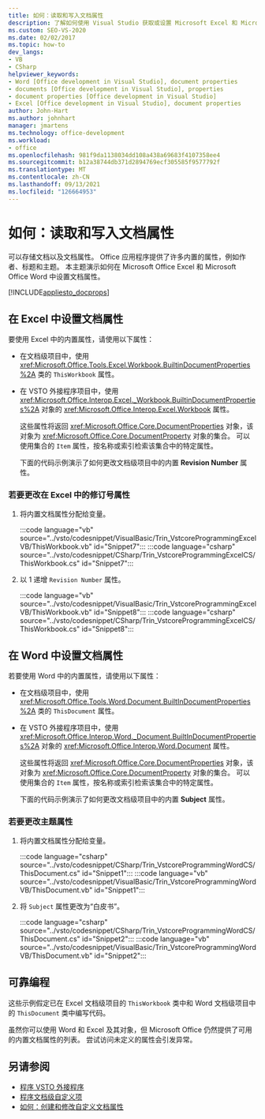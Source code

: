 ```yaml
---
title: 如何：读取和写入文档属性
description: 了解如何使用 Visual Studio 获取或设置 Microsoft Excel 和 Microsoft Word 中的文档属性。
ms.custom: SEO-VS-2020
ms.date: 02/02/2017
ms.topic: how-to
dev_langs:
- VB
- CSharp
helpviewer_keywords:
- Word [Office development in Visual Studio], document properties
- documents [Office development in Visual Studio], properties
- document properties [Office development in Visual Studio]
- Excel [Office development in Visual Studio], document properties
author: John-Hart
ms.author: johnhart
manager: jmartens
ms.technology: office-development
ms.workload:
- office
ms.openlocfilehash: 981f9da1138034dd108a438a69683f4107358ee4
ms.sourcegitcommit: b12a38744db371d2894769ecf305585f9577792f
ms.translationtype: MT
ms.contentlocale: zh-CN
ms.lasthandoff: 09/13/2021
ms.locfileid: "126664953"
---
```

# <a name="how-to-read-from-and-write-to-document-properties"></a>如何：读取和写入文档属性
  可以存储文档以及文档属性。 Office 应用程序提供了许多内置的属性，例如作者、标题和主题。 本主题演示如何在 Microsoft Office Excel 和 Microsoft Office Word 中设置文档属性。

 [!INCLUDE[appliesto_docprops](../vsto/includes/appliesto-docprops-md.md)]

## <a name="set-document-properties-in-excel"></a>在 Excel 中设置文档属性
 要使用 Excel 中的内置属性，请使用以下属性：

- 在文档级项目中，使用 <xref:Microsoft.Office.Tools.Excel.Workbook.BuiltinDocumentProperties%2A> 类的 `ThisWorkbook` 属性。

- 在 VSTO 外接程序项目中，使用 <xref:Microsoft.Office.Interop.Excel._Workbook.BuiltinDocumentProperties%2A> 对象的 <xref:Microsoft.Office.Interop.Excel.Workbook> 属性。

  这些属性将返回 <xref:Microsoft.Office.Core.DocumentProperties> 对象，该对象为 <xref:Microsoft.Office.Core.DocumentProperty> 对象的集合。 可以使用集合的 `Item` 属性，按名称或索引检索该集合中的特定属性。

  下面的代码示例演示了如何更改文档级项目中的内置 **Revision Number** 属性。

### <a name="to-change-the-revision-number-property-in-excel"></a>若要更改在 Excel 中的修订号属性

1. 将内置文档属性分配给变量。

     :::code language="vb" source="../vsto/codesnippet/VisualBasic/Trin_VstcoreProgrammingExcelVB/ThisWorkbook.vb" id="Snippet7":::
     :::code language="csharp" source="../vsto/codesnippet/CSharp/Trin_VstcoreProgrammingExcelCS/ThisWorkbook.cs" id="Snippet7":::

2. 以 1 递增 `Revision Number` 属性。

     :::code language="vb" source="../vsto/codesnippet/VisualBasic/Trin_VstcoreProgrammingExcelVB/ThisWorkbook.vb" id="Snippet8":::
     :::code language="csharp" source="../vsto/codesnippet/CSharp/Trin_VstcoreProgrammingExcelCS/ThisWorkbook.cs" id="Snippet8":::

## <a name="set-document-properties-in-word"></a>在 Word 中设置文档属性
 若要使用 Word 中的内置属性，请使用以下属性：

- 在文档级项目中，使用 <xref:Microsoft.Office.Tools.Word.Document.BuiltInDocumentProperties%2A> 类的 `ThisDocument` 属性。

- 在 VSTO 外接程序项目中，使用 <xref:Microsoft.Office.Interop.Word._Document.BuiltInDocumentProperties%2A> 对象的 <xref:Microsoft.Office.Interop.Word.Document> 属性。

  这些属性将返回 <xref:Microsoft.Office.Core.DocumentProperties> 对象，该对象为 <xref:Microsoft.Office.Core.DocumentProperty> 对象的集合。 可以使用集合的 `Item` 属性，按名称或索引检索该集合中的特定属性。

  下面的代码示例演示了如何更改文档级项目中的内置 **Subject** 属性。

### <a name="to-change-the-subject-property"></a>若要更改主题属性

1. 将内置文档属性分配给变量。

     :::code language="csharp" source="../vsto/codesnippet/CSharp/Trin_VstcoreProgrammingWordCS/ThisDocument.cs" id="Snippet1":::
     :::code language="vb" source="../vsto/codesnippet/VisualBasic/Trin_VstcoreProgrammingWordVB/ThisDocument.vb" id="Snippet1":::

2. 将 `Subject` 属性更改为“白皮书”。

     :::code language="csharp" source="../vsto/codesnippet/CSharp/Trin_VstcoreProgrammingWordCS/ThisDocument.cs" id="Snippet2":::
     :::code language="vb" source="../vsto/codesnippet/VisualBasic/Trin_VstcoreProgrammingWordVB/ThisDocument.vb" id="Snippet2":::

## <a name="robust-programming"></a>可靠编程
 这些示例假定已在 Excel 文档级项目的 `ThisWorkbook` 类中和 Word 文档级项目中的 `ThisDocument` 类中编写代码。

 虽然你可以使用 Word 和 Excel 及其对象，但 Microsoft Office 仍然提供了可用的内置文档属性的列表。 尝试访问未定义的属性会引发异常。

## <a name="see-also"></a>另请参阅
- [程序 VSTO 外接程序](../vsto/programming-vsto-add-ins.md)
- [程序文档级自定义项](../vsto/programming-document-level-customizations.md)
- [如何：创建和修改自定义文档属性](../vsto/how-to-create-and-modify-custom-document-properties.md)
